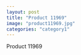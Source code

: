 ```yaml
---
layout: post
title: "Product 11969"
image: "product11969.jpg"
categories: "category1"
---
```

Product 11969
